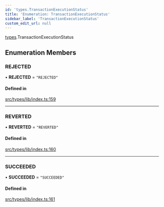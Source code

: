 ```yaml
---
id: 'types.TransactionExecutionStatus'
title: 'Enumeration: TransactionExecutionStatus'
sidebar_label: 'TransactionExecutionStatus'
custom_edit_url: null
---
```


[types](../namespaces/types.md).TransactionExecutionStatus

## Enumeration Members

### REJECTED

• **REJECTED** = `"REJECTED"`

#### Defined in

[src/types/lib/index.ts:159](https://github.com/starknet-io/starknet.js/blob/v5.24.2/src/types/lib/index.ts#L159)

---

### REVERTED

• **REVERTED** = `"REVERTED"`

#### Defined in

[src/types/lib/index.ts:160](https://github.com/starknet-io/starknet.js/blob/v5.24.2/src/types/lib/index.ts#L160)

---

### SUCCEEDED

• **SUCCEEDED** = `"SUCCEEDED"`

#### Defined in

[src/types/lib/index.ts:161](https://github.com/starknet-io/starknet.js/blob/v5.24.2/src/types/lib/index.ts#L161)
